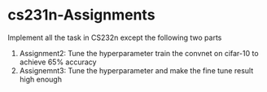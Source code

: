 # cs231n-Assignments

Implement all the task in CS232n except the following two parts 

1. Assignment2: Tune the hyperparameter train the convnet on cifar-10 to achieve 65% accuracy
2. Assignemnt3: Tune the hyperparameter and make the fine tune result high enough
